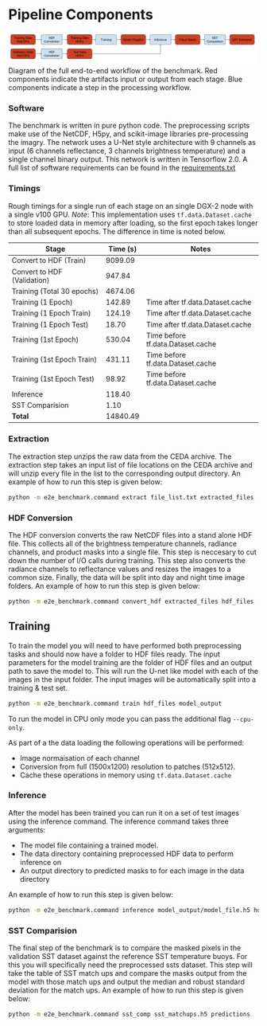 # Pipeline Components

![pipeline](case2/docs/pipeline.png "pipeline")
Diagram of the full end-to-end workflow of the benchmark. Red components indicate the artifacts input or output from each stage. Blue components indicate a step in the processing workflow.

### Software
The benchmark is written in pure python code. The preprocessing scripts make use of the NetCDF, H5py, and scikit-image libraries pre-processing the imagry. The network uses a U-Net style architecture with 9 channels as input (6 channels reflectance, 3 channels brightness temperature) and a single channel binary output. This network is written in Tensorflow 2.0. A full list of software requirements can be found in the [requirements.txt](case2/requirements.txt)

### Timings
Rough timings for a single run of each stage on an single DGX-2 node with a single v100 GPU. *Note*: This implementation uses `tf.data.Dataset.cache` to store loaded data in memory after loading, so the first epoch takes longer than all subsequent epochs. The difference in time is noted below.

| Stage                       | Time (s)           | Notes                                       |
|-----------------------------|--------------------|---------------------------------------------|
| Convert to HDF (Train)      | 9099.09            |                                             |
| Convert to HDF (Validation) | 947.84             |                                             |
| Training (Total 30 epochs)  | 4674.06            |                                             |
| Training (1 Epoch)          | 142.89             | Time after tf.data.Dataset.cache            |
| Training (1 Epoch Train)    | 124.19             | Time after tf.data.Dataset.cache            |
| Training (1 Epoch Test)     | 18.70              | Time after tf.data.Dataset.cache            |
| Training (1st Epoch)        | 530.04             | Time before tf.data.Dataset.cache           |
| Training (1st Epoch Train)  | 431.11             | Time before tf.data.Dataset.cache           |
| Training (1st Epoch Test)   | 98.92              | Time before tf.data.Dataset.cache           |
| Inference                   | 118.40             |                                             |
| SST Comparision             | 1.10               |                                             |
| **Total**                   | 14840.49           |                                             |



### Extraction
 The extraction step unzips the raw data from the CEDA archive. The extraction step takes an input list of file locations on the CEDA archive and will unzip every file in the list to the corresponding output directory. An example of how to run this step is given below:

```bash
python -m e2e_benchmark.command extract file_list.txt extracted_files
```

### HDF Conversion

The HDF conversion converts the raw NetCDF files into a stand alone HDF file. This collects all of the brightness temperature channels, radiance channels, and product masks into a single file. This step is neccesary to cut down the number of I/O calls during training. This step also converts the radiance channels to reflectance values and resizes the images to a common size. Finally, the data will be split into day and night time image folders. An example of how to run this step is given below:

```bash
python -m e2e_benchmark.command convert_hdf extracted_files hdf_files
```

## Training
To train the model you will need to have performed both preprocessing tasks and should now have a folder to HDF files ready. The input parameters for the model training are the folder of HDF files and an output path to save the model to. This will run the U-net like model with each of the images in the input folder. The input images will be automatically split into a training & test set.

```bash
python -m e2e_benchmark.command train hdf_files model_output
```

To run the model in CPU only mode you can pass the additional flag `--cpu-only`. 

As part of a the data loading the following operations will be performed:

 - Image normaisation of each channel
 - Conversion from full (1500x1200) resolution to patches (512x512).
 - Cache these operations in memory using `tf.data.Dataset.cache`

### Inference
After the model has been trained you can run it on a set of test images using the inference command. The inference command takes three arguments:
 - The model file containing a trained model.
 - The data directory containing preprocessed HDF data to perform inference on
 - An output directory to predicted masks to for each image in the data directory

An example of how to run this step is given below:

```bash
python -m e2e_benchmark.command inference model_output/model_file.h5 hdf_files predictions
```

### SST Comparision
The final step of the benchmark is to compare the masked pixels in the validation SST dataset against the reference SST temperature buoys. For this you will specifically need the preprocessed ssts dataset. This step will take the table of SST match ups and compare the masks output from the model with those match ups and output the median and robust standard deviation for the match ups. An example of how to run this step is given below:

```bash
python -m e2e_benchmark.command sst_comp sst_matchups.h5 predictions
```
